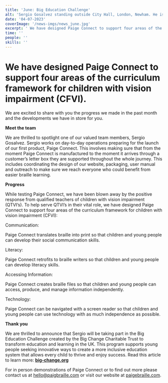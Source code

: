 ```yaml
---
title: 'June: Big Education Challenge'
alt: 'Sergio Gosalvez standing outside City Hall, London, Newham. He is smiling and wearing a white shirt. '
date: '04-07-2023'
coverImage: '/news-imgs/news_june.jpg'
excerpt: ' We have designed Paige Connect to support four areas of the curriculum framework for children with vision impairment (CFVI). '
time: ''
people: ''
skills: ''
---
```


# We have designed Paige Connect to support four areas of the curriculum framework for children with vision impairment (CFVI).

We are excited to share with you the progress we made in the past month and the developments we have in store for you.

**Meet the team**

We are thrilled to spotlight one of our valued team members, Sergio Gosalvez. Sergio works on day-to-day operations preparing for the launch of our first product, Paige Connect. This involves making sure that from the moment Paige Connect is manufactured to the moment it arrives through a customer’s letter box they are supported throughout the whole journey. This includes coordinating the design of our website, packaging, user manual and outreach to make sure we reach everyone who could benefit from easier braille learning.

**Progress**

While testing Paige Connect, we have been blown away by the positive response from qualified teachers of children with vision impairment (QTVI’s). To help serve QTVI’s in their vital role, we have designed Paige Connect to support four areas of the curriculum framework for children with vision impairment (CFVI):

Communication:  

Paige Connect translates braille into print so that children and young people can develop their social communication skills.

Literacy:  

Paige Connect retrofits to braille writers so that children and young people can develop literacy skills. 

Accessing Information:  

Paige Connect creates braille files so that children and young people can access, produce, and manage information independently. 

Technology:  

Paige Connect can be navigated with a screen reader so that children and young people can use technology with as much independence as possible.

**Thank you**

We are thrilled to announce that Sergio will be taking part in the Big Education Challenge created by the Big Change Charitable Trust to transform education and learning in the UK. This program supports young people seeking innovative ways to create a more inclusive education system that allows every child to thrive and enjoy success. Read this article to learn more: **[big-change.org](https://www.big-change.org/who-we-are/finalist/sergio-gosalvez/)**

For in person demonstrations of Paige Connect or to find out more please contact us at <hello@paigbraille.com> or visit our website at [paigebraille.com](https://paigebraille.com/).